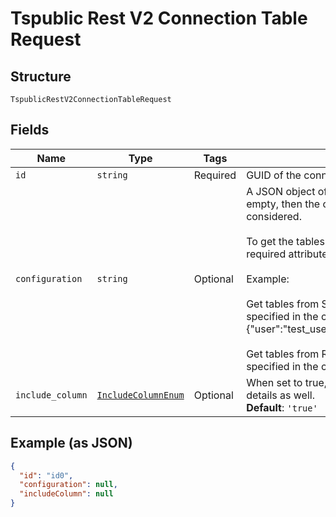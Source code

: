 
# Tspublic Rest V2 Connection Table Request

## Structure

`TspublicRestV2ConnectionTableRequest`

## Fields

| Name | Type | Tags | Description |
|  --- | --- | --- | --- |
| `id` | `string` | Required | GUID of the connection |
| `configuration` | `string` | Optional | A JSON object of the connection metadata. If this field is left empty, then the configuration saved in the connection is considered.<br><br>To get the tables based on a different configuration, include required attributes in the connection configuration JSON.<br><br>Example:<br><br>Get tables from Snowflake with a different user account than specified in the connection: {"user":"test_user","password":"test_pwd","role":"test_role"}<br><br>Get tables from Redshift for different database than specified in the connection: {"database":"test_db"} |
| `include_column` | [`IncludeColumnEnum`](../../doc/models/include-column-enum.md) | Optional | When set to true, the response will include column level details as well.<br>**Default**: `'true'` |

## Example (as JSON)

```json
{
  "id": "id0",
  "configuration": null,
  "includeColumn": null
}
```

